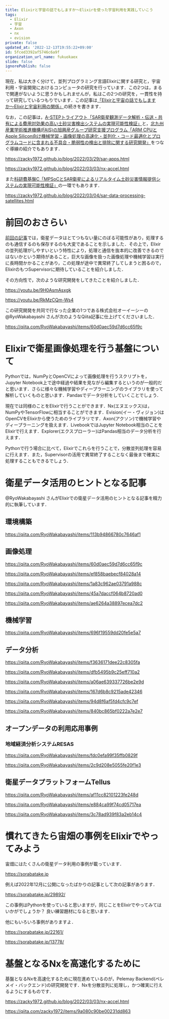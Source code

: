 ```yaml
---
title: Elixirと宇宙の話でもしますか〜Elixirを使った宇宙利用を実践していこう
tags:
  - Elixir
  - 宇宙
  - Axon
  - nx
  - evision
private: false
updated_at: '2022-12-13T19:55:22+09:00'
id: 5fced3392af5746c6a9f
organization_url_name: fukuokaex
slide: false
ignorePublish: false
---
```

現在，私は大きく分けて，並列プログラミング言語Elixirに関する研究と，宇宙利用・宇宙開発におけるコンピュータの研究を行っています．この2つは，まるで関連がないように思うかもしれませんが，私はこの2つの研究を，一貫性を持って研究しているつもりでいます．この記事は[「Elixirと宇宙の話でもしますか〜Elixirと宇宙利用の関係」](https://qiita.com/zacky1972/items/6c98bb91c7c076f92988)の続きを書きます．

なお，この記事は，[A-STEPトライアウト「SAR衛星観測データ解析・伝送・共有による費用対効果の高い土砂災害検出システムの実現可能性検証」](https://zacky1972.github.io/blog/2022/03/29/sar-apps.html)と，[北九州産業学術推進機構(FAIS)の旭興産グループ研究支援プログラム「ARM CPUとApple Silicon向け機械学習・画像処理の高速化・並列化・コード最適化とプログラムコードに含まれる不具合・脆弱性の検出と排除に関する研究開発」](https://zacky1972.github.io/blog/2022/03/03/nx-accel.html)をつなぐ導線の紹介でもあります．

https://zacky1972.github.io/blog/2022/03/29/sar-apps.html

https://zacky1972.github.io/blog/2022/03/03/nx-accel.html

また[科研費基盤C「MPSoCとSAR衛星によるリアルタイム土砂災害情報提供システムの実現可能性検証」](https://zacky1972.github.io/blog/2022/03/04/sar-data-processing-satellites.html)の一環でもあります．

https://zacky1972.github.io/blog/2022/03/04/sar-data-processing-satellites.html

# 前回のおさらい

[前回の記事](https://qiita.com/zacky1972/items/6c98bb91c7c076f92988)では，衛星データはとてつもない量にのぼる可能性があり，処理するのも通信するのも保存するのも大変であることを示しました．その上で，Elixirの並列処理がしやすいという特性により，処理と通信を抜本的に改善できるのではないかという期待があること，巨大な画像を扱った画像処理や機械学習は実行に長時間かかることがあり，この処理が途中で異常終了してしまうと困るので，ElixirのもつSupervisorに期待していることを紹介しました．

その方向性で，次のような研究開発をしてきたことを紹介しました．

https://youtu.be/9H0AsmAsxgk

https://youtu.be/RkMzCQm-Ws4

この研究開発を共同で行なった企業の1つである株式会社オーイーシーの @RyoWakabayashi さんが次のようなQiita記事に仕上げてくださいました．

https://qiita.com/RyoWakabayashi/items/60d0aec59d7d6cc65f9c

# Elixirで衛星画像処理を行う基盤について

Pythonでは，NumPyとOpenCVによって画像処理を行うスクリプトを，Jupyter Notebook上で途中経過や結果を見ながら編集するというのが一般的だと思います．さらに様々な機械学習やディープラーニングのライブラリを使って解析していくものと思います．Pandasでデータ分析をしていくことでしょう．

現在では同様のことをElixirで行うことができます．Nx(エヌエックス)は，NumPyやTensorFlowに相当することができます．Evision(イー・ヴィジョン)はOpenCVをElixirから使うためのライブラリです．Axon(アクソン)で機械学習やディープラーニングを扱えます．LivebookではJupyter Notebook相当のことをElixirで行えます．Explorer(エクスプローラー)はPandas相当のデータ分析を行えます．

Pythonで行う場合に比べて，Elixirでこれらを行うことで，分散並列処理を容易に行えます．また，Supervisorの活用で異常終了することなく最後まで確実に処理することもできるでしょう．

# 衛星データ活用のヒントとなる記事

@RyoWakabayashi さんがElixirでの衛星データ活用のヒントとなる記事を精力的に執筆しています．

## 環境構築

https://qiita.com/RyoWakabayashi/items/113b94866780c7646af1

## 画像処理

https://qiita.com/RyoWakabayashi/items/60d0aec59d7d6cc65f9c

https://qiita.com/RyoWakabayashi/items/ef858baebecf84028a14

https://qiita.com/RyoWakabayashi/items/1a83c962ae03791a988c

https://qiita.com/RyoWakabayashi/items/45a7daccf064b8720ad0

https://qiita.com/RyoWakabayashi/items/ae6264a38897ecea7dc2

## 機械学習

https://qiita.com/RyoWakabayashi/items/696f19559dd20fe5e5a7

## データ分析

https://qiita.com/RyoWakabayashi/items/f3636171dee22c8305fa

https://qiita.com/RyoWakabayashi/items/dfb5495b9c25eff710a2

https://qiita.com/RyoWakabayashi/items/a06ae639337726be2e9d

https://qiita.com/RyoWakabayashi/items/167d6b8c9215ade42346

https://qiita.com/RyoWakabayashi/items/94d8f6af5fd4cfc9c7ef

https://qiita.com/RyoWakabayashi/items/840bc865bf0222a7e2e7


## オープンデータの利用応用事例

### 地域経済分析システムRESAS

https://qiita.com/RyoWakabayashi/items/fdc0efa99f35ffb0829f

https://qiita.com/RyoWakabayashi/items/2c9d208e5055fe20f1e3

## 衛星データプラットフォームTellus

https://qiita.com/RyoWakabayashi/items/af11cc82101223fe248d

https://qiita.com/RyoWakabayashi/items/e884ca99f74cd05717ea

https://qiita.com/RyoWakabayashi/items/3c78ad939f83a2eb14c4

# 慣れてきたら宙畑の事例をElixirでやってみよう

宙畑にはたくさんの衛星データ利用の事例が載っています．

https://sorabatake.jp

例えば2022年12月に公開になったばかりの記事として次の記事があります．

https://sorabatake.jp/29892/

この事例はPythonを使っていると思いますが，同じことをElixirでやってみてはいかがでしょうか？ 良い練習題材になると思います．

他にもいろいろ事例がありますよ．

https://sorabatake.jp/22161/

https://sorabatake.jp/13778/


# 基盤となるNxを高速化するために

基盤となるNxを高速化するために現在進めているのが，Pelemay Backend(ペレメイ・バックエンド)の研究開発です．Nxを分散並列に処理し，かつ確実に行えるようにするものです．

https://zacky1972.github.io/blog/2022/03/03/nx-accel.html

https://qiita.com/zacky1972/items/9a080c90be00231dd863


